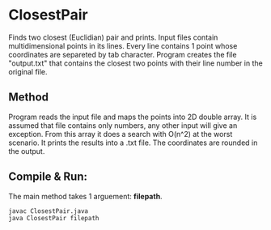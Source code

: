 # ClosestPair
Finds two closest (Euclidian) pair and prints. Input files contain multidimensional points in its lines. Every line contains 1 point whose coordinates are separeted by tab character. Program creates the file "output.txt" that contains the closest two points with their line number in the original file.

## Method
Program reads the input file and maps the points into 2D double array. It is assumed that file contains only numbers, any other input will give an exception. From this array it does a search with O(n^2) at the worst scenario. It prints the results into a .txt file. The coordinates are rounded in the output.

## Compile & Run:
The main method takes 1 arguement: **filepath**. 

```
javac ClosestPair.java  
java ClosestPair filepath
```